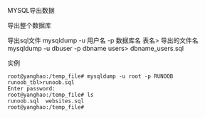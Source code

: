 MYSQL导出数据

导出整个数据库

导出sql文件
mysqldump -u 用户名 -p 数据库名 表名> 导出的文件名
mysqldump -u dbuser -p dbname users> dbname_users.sql



实例

```
root@yanghao:/temp_file# mysqldump -u root -p RUNOOB runoob_tbl>runoob.sql
Enter password: 
root@yanghao:/temp_file# ls
runoob.sql  websites.sql
root@yanghao:/temp_file# 
```
